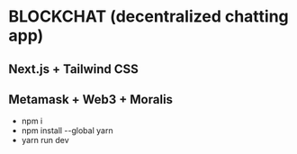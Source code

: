 # BLOCKCHAT  (decentralized chatting app)
## Next.js + Tailwind CSS 
## Metamask + Web3 + Moralis

- npm i 
- npm install --global yarn
- yarn run dev
